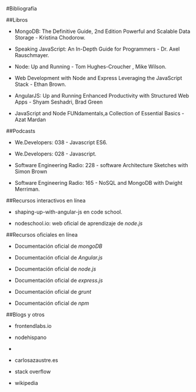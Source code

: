 #Bibliografía

##Libros

* MongoDB: The Definitive Guide, 2nd Edition
Powerful and Scalable Data Storage - Kristina Chodorow.

* Speaking JavaScript: An In-Depth Guide for Programmers - Dr. Axel Rauschmayer.

* Node: Up and Running - Tom Hughes-Croucher , Mike Wilson.

* Web Development with Node and Express
Leveraging the JavaScript Stack - Ethan Brown.

* AngularJS: Up and Running
Enhanced Productivity with Structured Web Apps - Shyam Seshadri, Brad Green

* JavaScript and Node FUNdamentals,a Collection of Essential Basics - Azat Mardan

##Podcasts 

* We.Developers: 038 - Javascript ES6.

* We.Developers: 028 - Javascript.

* Software Engineering Radio: 228 - software Architecture Sketches with Simon Brown

* Software Engineering Radio: 165 - NoSQL and  MongoDB with Dwight Merriman.

##Recursos interactivos en línea

* shaping-up-with-angular-js en  code school.

* nodeschool.io: web oficial de aprendizaje de *node.js*

##Recursos oficiales en línea

* Documentación oficial de *mongoDB*

* Documentación oficial de *Angular.js*

* Documentación oficial de *node.js*

* Documentación oficial de *express.js*

* Documentación oficial de *grunt*

* Documentación oficial de *npm*

##Blogs y otros

* frontendlabs.io

* nodehispano

* 

* carlosazaustre.es

* stack overflow

* wikipedia






 


